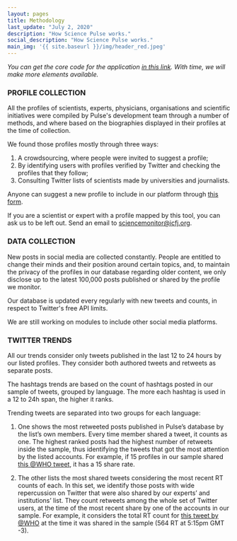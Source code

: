 ```yaml
---
layout: pages
title: Methodology
last_update: "July 2, 2020"
description: "How Science Pulse works."
social_description: "How Science Pulse works."
main_img: '{{ site.baseurl }}/img/header_red.jpeg'
---
```


_You can get the core code for the application [in this link](https://github.com/voltdatalab/science-pulse-public). With time, we will make more elements available._

### PROFILE COLLECTION
All the profiles of scientists, experts, physicians, organisations and scientific initiatives were compiled by Pulse's development team through a number of methods, and where based on the biographies displayed in their profiles at the time of collection.

We found those profiles mostly through three ways:

1. A crowdsourcing, where people were invited to suggest a profile;
2. By identifying users with profiles verified by Twitter and checking the profiles that they follow;
3. Consulting Twitter lists of scientists made by universities and journalists.

Anyone can suggest a new profile to include in our platform through [this form](https://docs.google.com/forms/d/e/1FAIpQLSfGk8fYdAtAcyMuddZHqJDHYuTYn0o6i5dSrPzB__0HeggLhQ/viewform).

If you are a scientist or expert with a profile mapped by this tool, you can ask us to be left out. Send an email to [sciencemonitor@icfj.org](mailto:sciencemonitor@icfj.org).

### DATA COLLECTION

New posts in social media are collected constantly. People are entitled to change their minds and their position around certain topics, and, to maintain the privacy of the profiles in our database regarding older content, we only disclose up to the latest 100,000 posts published or shared by the profile we monitor.

Our database is updated every regularly with new tweets and counts, in respect to Twitter's free API limits.

We are still working on modules to include other social media platforms.

### TWITTER TRENDS

All our trends consider only tweets published in the last 12 to 24 hours by our listed profiles. They consider both authored tweets and retweets as separate posts.

The hashtags trends are based on the count of hashtags posted in our sample of tweets, grouped by language. The more each hashtag is used in a 12 to 24h span, the higher it ranks.

Trending tweets are separated into two groups for each language:

1. One shows the most retweeted posts published in Pulse’s database by the list’s own members. Every time member shared a tweet, it counts as one. The highest ranked posts had the highest number of retweets inside the sample, thus identifying the tweets that got the most attention by the listed accounts. For example, if 15 profiles in our sample shared [this @WHO tweet](https://twitter.com/WHO/status/1275349898209173505), it has a 15 share rate.

2. The other lists the most shared tweets considering the most recent RT counts of each. In this set, we identify those posts with wide repercussion on Twitter that were also shared by our experts’ and institutions’ list. They count retweets among the whole set of Twitter users, at the time of the most recent share by one of the accounts in our sample. For example, it considers the total RT count for [this tweet by @WHO](https://twitter.com/WHO/status/1275349898209173505) at the time it was shared in the sample (564 RT at 5:15pm GMT -3).
